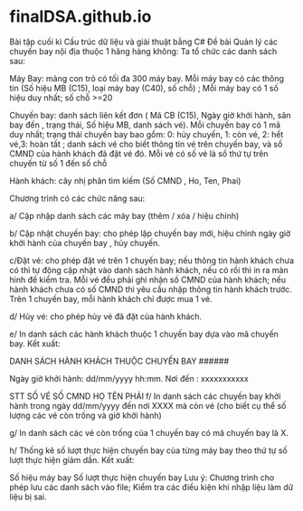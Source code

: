 # finalDSA.github.io

Bài tập cuối kì Cấu trúc dữ liệu và giải thuật bằng C# Đề bài Quản lý các chuyến bay nội địa thuộc 1 hăng hàng không: Ta tổ chức các danh sách sau:

Máy Bay: mảng con trỏ có tối đa 300 máy bay. Mỗi máy bay có các thông tin (Số hiệu MB (C15), loại máy bay (C40), số chỗ) ; Mỗi máy bay có 1 số hiệu duy nhất; số chỗ >=20

Chuyến bay: danh sách liên kết đơn ( Mã CB (C15), Ngày giờ khởi hành, sân bay đến , trạng thái, Số hiệu MB, danh sách vé). Mỗi chuyến bay có 1 mã duy nhất; trạng thái chuyến bay bao gồm: 0: hủy chuyến, 1: còn vé, 2: hết vé,3: hoàn tất ; danh sách vé cho biết thông tin vé trên chuyến bay, và số CMND của hành khách đã đặt vé đó. Mỗi vé có số vé là số thứ tự trên chuyến từ số 1 đến số chỗ

Hành khách: cây nhị phân tìm kiếm (Số CMND , Ho, Ten, Phai)

Chương trình có các chức năng sau:

a/ Cập nhập danh sách các máy bay (thêm / xóa / hiệu chỉnh)

b/ Cập nhật chuyến bay: cho phép lập chuyến bay mới, hiệu chỉnh ngày giờ khởi hành của chuyến bay , hủy chuyến.

c/Đặt vé: cho phép đặt vé trên 1 chuyến bay; nếu thông tin hành khách chưa có thì tự động cập nhật vào danh sách hành khách, nếu có rồi thì in ra màn hình để kiểm tra. Mỗi vé đều phải ghi nhận số CMND của hành khách; nếu hành khách chưa có số CMND thì yêu cầu nhập thông tin hành khách trước. Trên 1 chuyến bay, mỗi hành khách chỉ được mua 1 vé.

d/ Hủy vé: cho phép hủy vé đã đặt của hành khách.

e/ In danh sách các hành khách thuộc 1 chuyến bay dựa vào mã chuyến bay. Kết xuất:

DANH SÁCH HÀNH KHÁCH THUỘC CHUYẾN BAY ######

Ngày giờ khởi hành: dd/mm/yyyy hh:mm. Nơi đến : xxxxxxxxxxx

STT SỐ VÉ SỐ CMND HỌ TÊN PHÁI 
f/ In danh sách các chuyến bay khởi hành trong ngày dd/mm/yyyy đến nơi XXXX mà còn vé (cho biết cụ thể số lượng các vé còn trống và giờ khởi hành)

g/ In danh sách các vé còn trống của 1 chuyến bay có mã chuyến bay là X.

h/ Thống kê số lượt thực hiện chuyến bay của từng máy bay theo thứ tự số lượt thực hiện giảm dần. Kết xuất:

Số hiệu máy bay Số lượt thực hiện chuyến bay Lưu ý: Chương trình cho phép lưu các danh sách vào file; Kiểm tra các điều kiện khi nhập liệu làm dữ liệu bị sai.
